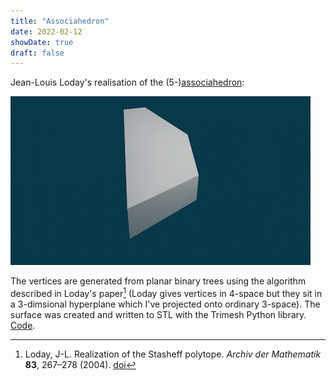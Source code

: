 ```yaml
---
title: "Associahedron"
date: 2022-02-12
showDate: true
draft: false
---
```


Jean-Louis Loday's realisation of the (5-)[associahedron](https://en.wikipedia.org/wiki/Associahedron):

![](/flotsam/img/associahedron.gif)

The vertices are generated from planar binary trees using the algorithm described in Loday's paper[^1] (Loday gives vertices in 4-space but they sit in a 3-dimsional hyperplane which I've projected onto ordinary 3-space). The surface was created and written to STL with the Trimesh Python library. 
[Code](https://gist.github.com/tkmharris/cca3976c30a8ddb27297d8eaa731ae87).

[^1]: Loday, J-L. Realization of the Stasheff polytope. *Archiv der Mathematik* **83**, 267–278 (2004). 
[doi](https://doi.org/10.1007/s00013-004-1026-y)